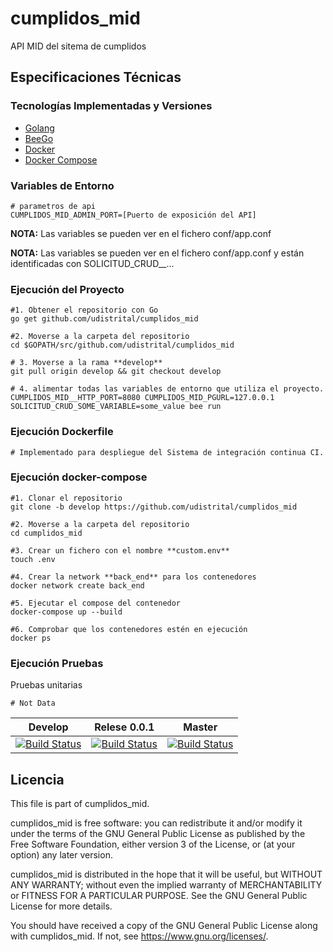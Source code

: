 # cumplidos_mid
API MID del sitema de cumplidos

## Especificaciones Técnicas

### Tecnologías Implementadas y Versiones
* [Golang](https://github.com/udistrital/introduccion_oas/blob/master/instalacion_de_herramientas/golang.md)
* [BeeGo](https://github.com/udistrital/introduccion_oas/blob/master/instalacion_de_herramientas/beego.md)
* [Docker](https://docs.docker.com/engine/install/ubuntu/)
* [Docker Compose](https://docs.docker.com/compose/)

### Variables de Entorno
```shell
# parametros de api
CUMPLIDOS_MID_ADMIN_PORT=[Puerto de exposición del API]
```

**NOTA:** Las variables se pueden ver en el fichero conf/app.conf


**NOTA:** Las variables se pueden ver en el fichero conf/app.conf y están identificadas con SOLICITUD_CRUD__...

### Ejecución del Proyecto
```shell
#1. Obtener el repositorio con Go
go get github.com/udistrital/cumplidos_mid

#2. Moverse a la carpeta del repositorio
cd $GOPATH/src/github.com/udistrital/cumplidos_mid

# 3. Moverse a la rama **develop**
git pull origin develop && git checkout develop

# 4. alimentar todas las variables de entorno que utiliza el proyecto.
CUMPLIDOS_MID__HTTP_PORT=8080 CUMPLIDOS_MID_PGURL=127.0.0.1 SOLICITUD_CRUD_SOME_VARIABLE=some_value bee run
```

### Ejecución Dockerfile
```shell
# Implementado para despliegue del Sistema de integración continua CI.
```

### Ejecución docker-compose
```shell
#1. Clonar el repositorio
git clone -b develop https://github.com/udistrital/cumplidos_mid

#2. Moverse a la carpeta del repositorio
cd cumplidos_mid

#3. Crear un fichero con el nombre **custom.env**
touch .env

#4. Crear la network **back_end** para los contenedores
docker network create back_end

#5. Ejecutar el compose del contenedor
docker-compose up --build

#6. Comprobar que los contenedores estén en ejecución
docker ps
```

### Ejecución Pruebas

Pruebas unitarias
```shell
# Not Data
```

| Develop | Relese 0.0.1 | Master |
| -- | -- | -- |
| [![Build Status](https://hubci.portaloas.udistrital.edu.co/api/badges/udistrital/cumplidos_mid/status.svg?ref=refs/heads/develop)](https://hubci.portaloas.udistrital.edu.co/udistrital/cumplidos_mid) | [![Build Status](https://hubci.portaloas.udistrital.edu.co/api/badges/udistrital/cumplidos_mid/status.svg?ref=refs/heads/release/0.0.1)](https://hubci.portaloas.udistrital.edu.co/udistrital/cumplidos_mid) | [![Build Status](https://hubci.portaloas.udistrital.edu.co/api/badges/udistrital/cumplidos_mid/status.svg)](https://hubci.portaloas.udistrital.edu.co/udistrital/cumplidos_mid) |


## Licencia

This file is part of cumplidos_mid.

cumplidos_mid is free software: you can redistribute it and/or modify it under the terms of the GNU General Public License as published by the Free Software Foundation, either version 3 of the License, or (at your option) any later version.

cumplidos_mid is distributed in the hope that it will be useful, but WITHOUT ANY WARRANTY; without even the implied warranty of MERCHANTABILITY or FITNESS FOR A PARTICULAR PURPOSE. See the GNU General Public License for more details.

You should have received a copy of the GNU General Public License along with cumplidos_mid. If not, see https://www.gnu.org/licenses/.
